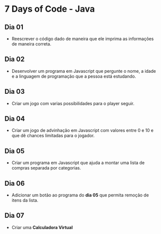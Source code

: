 # 7 Days of Code - Java

## Dia 01

* Reescrever o código dado de maneira que ele imprima as informações de maneira correta.

## Dia 02

* Desenvolver um programa em Javascript que pergunte o nome, a idade e a linguagem de programação que a pessoa está estudando.

## Dia 03

* Criar um jogo  com varias possibilidades para o player seguir.

## Dia 04

* Criar um jogo de advinhação em Javascript com valores entre 0 e 10 e que dê chances limitadas para o jogador.

## Dia 05

* Criar um programa em Javascript que ajuda a montar uma lista de compras separada por categorias.

## Dia 06

* Adicionar um botão ao programa do **dia 05** que permita remoção de itens da lista.

## Dia 07

* Criar uma **Calculadora Virtual**

